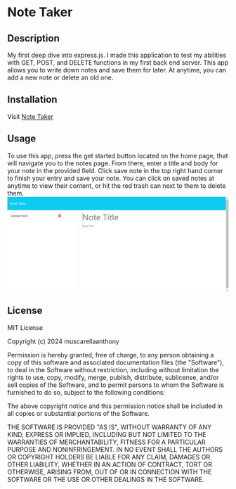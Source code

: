 # Note Taker

## Description
My first deep dive into express.js. I made this application to test my abilities with GET, POST, and DELETE functions in my first back end server. This app allows you to write down notes and save them for later. At anytime, you can add a new note or delete an old one. 

## Installation
Visit [Note Taker](https://notetaker-ugd1.onrender.com/)

## Usage 
To use this app, press the get started button located on the home page, that will navigate you to the notes page. From there, enter a title and body for your note in the provided field. Click save note in the top right hand corner to finish your entry and save your note. You can click on saved notes at anytime to view their content, or hit the red trash can next to them to delete them. 
![Website Screenshot](./images/Screenshot%202024-05-02%20191044.png)


## License
MIT License

Copyright (c) 2024 muscarellaanthony

Permission is hereby granted, free of charge, to any person obtaining a copy
of this software and associated documentation files (the "Software"), to deal
in the Software without restriction, including without limitation the rights
to use, copy, modify, merge, publish, distribute, sublicense, and/or sell
copies of the Software, and to permit persons to whom the Software is
furnished to do so, subject to the following conditions:

The above copyright notice and this permission notice shall be included in all
copies or substantial portions of the Software.

THE SOFTWARE IS PROVIDED "AS IS", WITHOUT WARRANTY OF ANY KIND, EXPRESS OR
IMPLIED, INCLUDING BUT NOT LIMITED TO THE WARRANTIES OF MERCHANTABILITY,
FITNESS FOR A PARTICULAR PURPOSE AND NONINFRINGEMENT. IN NO EVENT SHALL THE
AUTHORS OR COPYRIGHT HOLDERS BE LIABLE FOR ANY CLAIM, DAMAGES OR OTHER
LIABILITY, WHETHER IN AN ACTION OF CONTRACT, TORT OR OTHERWISE, ARISING FROM,
OUT OF OR IN CONNECTION WITH THE SOFTWARE OR THE USE OR OTHER DEALINGS IN THE
SOFTWARE.
